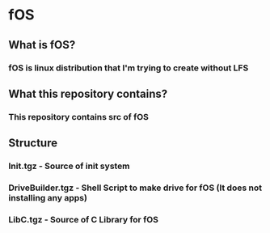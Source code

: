 # fOS
## What is fOS?
### fOS is linux distribution that I'm trying to create without LFS
## What this repository contains?
### This repository contains src of fOS
## Structure
### Init.tgz - Source of init system
### DriveBuilder.tgz - Shell Script to make drive for fOS (It does not installing any apps)
### LibC.tgz - Source of C Library for fOS

